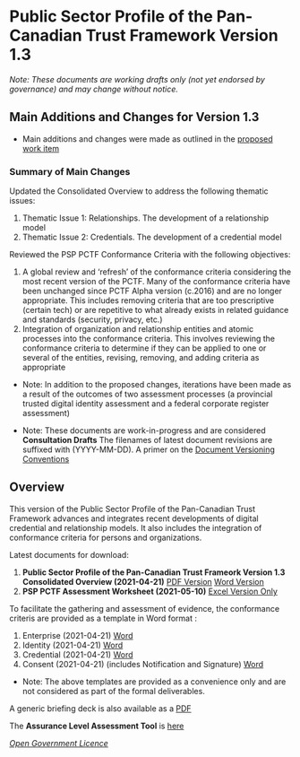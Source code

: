 # Public Sector Profile of the Pan-Canadian Trust Framework Version 1.3

*Note: These documents are working drafts only (not yet endorsed by governance) and may change without notice.*
## Main Additions and Changes for Version 1.3 ## 

* Main additions and changes were made as outlined in the [proposed work item](./Work-Item-for-PSP-PCTF-V1-3.pdf)


### Summary of Main Changes ### 
Updated the Consolidated Overview to address the following thematic issues:
1.	Thematic Issue 1: Relationships. The development of a relationship model
2.	Thematic Issue 2: Credentials. The development of a credential model

Reviewed the PSP PCTF Conformance Criteria with the following objectives:

1.	A global review and ‘refresh’ of the conformance criteria considering the most recent version of the PCTF. Many of the conformance criteria have been unchanged since PCTF Alpha version (c.2016) and are no longer appropriate. This includes removing criteria that are too prescriptive (certain tech) or are repetitive to what already exists in related guidance and standards (security, privacy, etc.)
2.	Integration of organization and relationship entities and atomic processes into the conformance criteria. This involves reviewing the conformance criteria to determine if they can be applied to one or several of the entities, revising, removing, and adding criteria as appropriate

* Note: In addition to the proposed changes,  iterations have been made as a result of the outcomes of two assessment processes (a provincial trusted digital identity assessment and a federal corporate register assessment)

* Note: These documents are work-in-progress and are considered **Consultation Drafts** The filenames of latest document revisions are suffixed with (YYYY-MM-DD). A primer on the [Document Versioning Conventions](./PSP-PCTF-Versioning-Conventions.pdf)

## Overview ##
This version of the Public Sector Profile of the Pan-Canadian Trust Framework advances and integrates recent developments of digital credential and relationship models. It also includes the integration of conformance criteria for persons and organizations.

Latest documents for download:

1. **Public Sector Profile of the Pan-Canadian Trust Frameork Version 1.3 Consolidated Overview (2021-04-21)** [PDF Version](./PSP-PCTF-V-1-3-Consolidated-Overview-EN-2021-04-21.pdf) [Word Version](./PSP-PCTF-V-1-3-Consolidated-Overview-EN-2021-04-21.docx)
2. **PSP PCTF Assessment Worksheet (2021-05-10)** [Excel Version Only](./PSP-PCTF-V-1.3-Assessment-Workbook-2021-05-10.xlsx)

To facilitate the gathering and assessment of evidence, the conformance criteris are provided as a template in Word format :
1. Enterprise (2021-04-21) [Word](./PSP-PCTF-Evidence-Assessment-Enterprise-2021-02-19docx)
2. Identity (2021-04-21) [Word](./PSP-PCTF-Evidence-Assessment-Identity-2021-02-19.docx)
3. Credential (2021-04-21) [Word](./PSP-PCTF-Evidence-Assessment-Credential-2021-02-19.docx)
4. Consent (2021-04-21) (includes Notification and Signature) [Word](./PSP-PCTF-Evidence-Assessment-Consent-2021-02-19.docx)

* Note: The above templates are provided as a convenience only and are not considered as part of the formal deliverables.

A generic briefing deck is also available as a [PDF](https://github.com/canada-ca/PCTF-CCP/blob/master/Version1_3/Overview-of-Pan-Canadian%20Trust%20Framework.pdf)

The **Assurance Level Assessment Tool** is [here](https://canada-ca.github.io/gcdigital-tools_outils-numeriquesgc/views-vues/assurance-level-requirement/en/assurance-level-requirement.html)



*[Open Government Licence](https://open.canada.ca/en/open-government-licence-canada)*
